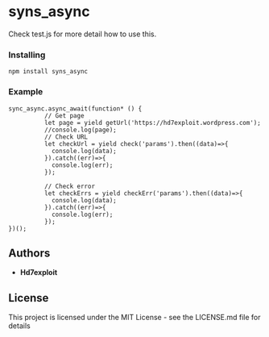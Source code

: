 # syns_async

Check test.js for more detail how to use this.

### Installing

```
npm install syns_async

```

### Example

```
sync_async.async_await(function* () {
          // Get page
          let page = yield getUrl('https://hd7exploit.wordpress.com');
          //console.log(page);
          // Check URL
          let checkUrl = yield check('params').then((data)=>{
            console.log(data);
          }).catch((err)=>{
            console.log(err);
          });

          // Check error
          let checkErrs = yield checkErr('params').then((data)=>{
            console.log(data);
          }).catch((err)=>{
            console.log(err);
          });
})();

```
## Authors

* **Hd7exploit** 

## License

This project is licensed under the MIT License - see the LICENSE.md file for details


